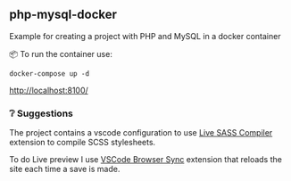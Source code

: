 ## php-mysql-docker
Example for creating a project with PHP and MySQL in a docker container

📦 To run the container use:
```
docker-compose up -d
```
[http://localhost:8100/](http://localhost:8100/)

### ❔ Suggestions

The project contains a vscode configuration to use [Live SASS Compiler](https://marketplace.visualstudio.com/items?itemName=ritwickdey.live-sass) extension to compile SCSS stylesheets.

To do Live preview I use [VSCode Browser Sync](https://marketplace.visualstudio.com/items?itemName=jasonlhy.vscode-browser-sync) extension that reloads the site each time a save is made.

